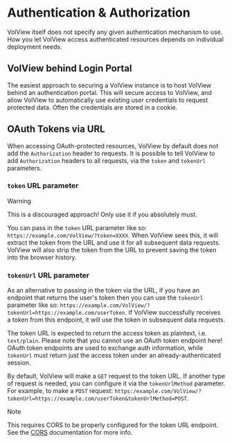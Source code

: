 # Authentication & Authorization

VolView itself does not specify any given authentication mechanism to use. How you let VolView access authenticated resources depends on individual deployment needs.

## VolView behind Login Portal

The easiest approach to securing a VolView instance is to host VolView behind an authentication portal. This will secure access to VolView, and allow VolView to automatically use existing user credentials to request protected data. Often the credentials are stored in a cookie.

## OAuth Tokens via URL

When accessing OAuth-protected resources, VolView by default does not add the `Authorization` header to requests. It is possible to tell VolView to add `Authorization` headers to all requests, via the `token` and `tokenUrl` parameters.

### `token` URL parameter

> [!WARNING]
> This is a discouraged approach! Only use it if you absolutely must.

You can pass in the `token` URL parameter like so: `https://example.com/VolView/?token=XXXX`. When VolView sees this, it will extract the token from the URL and use it for all subsequent data requests. VolView will also strip the token from the URL to prevent saving the token into the browser history.

### `tokenUrl` URL parameter

As an alternative to passing in the token via the URL, if you have an endpoint that returns the user's token then you can use the `tokenUrl` parameter like so: `https://example.com/VolView/?tokenUrl=https://example.com/userToken`. If VolView successfully receives a token from this endpoint, it will use the token in subsequent data requests.

The token URL is expected to return the access token as plaintext, i.e. `text/plain`. Please note that you cannot use an OAuth token endpoint here! OAuth token endpoints are used to exchange auth information, while `tokenUrl` must return just the access token under an already-authenticated session.

By default, VolView will make a `GET` request to the token URL. If another type of request is needed, you can configure it via the `tokenUrlMethod` parameter. For example, to make a `POST` request: `https:/example.com/VolView/?tokenUrl=https://example.com/userToken&tokenUrlMethod=POST`.

> [!NOTE]
> This requires CORS to be properly configured for the token URL endpoint. See the [CORS](/cors) documentation for more info.
